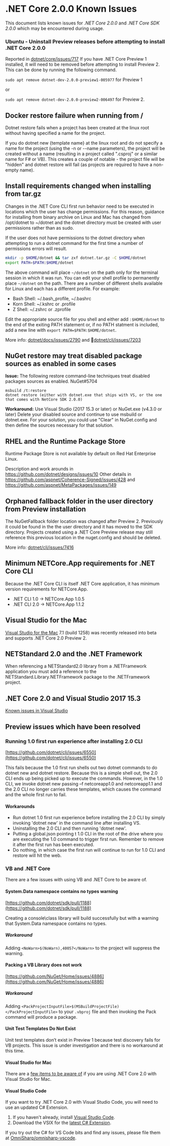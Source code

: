 # .NET Core 2.0.0 Known Issues

This document lists known issues for *.NET Core 2.0.0* and *.NET Core SDK 2.0.0* which may be encountered during usage.

### Ubuntu - Uninstall Preview releases before attempting to install .NET Core 2.0.0

Reported in [dotnet/core/issues/717](https://github.com/dotnet/core/issues/717) If you have .NET Core Preview 1 installed, it will need to be removed before attempting to install Preview 2. This can be done by running the following command.

`sudo apt remove dotnet-dev-2.0.0-preview1-005977` for Preview 1

or

`sudo apt remove dotnet-dev-2.0.0-preview2-006497` for Preview 2.

## Docker restore failure when running from /

Dotnet restore fails when a project has been created at the linux root without having specified a name for the project.

If you do dotnet new {template name} at the linux root and do not specify a name for the project (using the -n or --name parameters), the project will be created without a name (resulting in a project called ".csproj" or a similar name for F# or VB). This creates a couple of notable - the project file will be "hidden" and dotnet restore will fail (as projects are required to have a non-empty name).

## Install requirements changed when installing from tar.gz

Changes in the .NET Core CLI first run behavior need to be executed in locations which the user has change permissions. For this reason, guidance for installing from binary archive on Linux and Mac has changed from /opt/dotnet to ~/dotnet and the dotnet directory must be created with user permissions rather than as sudo.

If the user does not have permissions to the dotnet directory when attempting to run a dotnet command for the first time a number of permissions errors will result.

```bash
mkdir -p $HOME/dotnet && tar zxf dotnet.tar.gz -C $HOME/dotnet
export PATH=$PATH:$HOME/dotnet
```

The above command will place `~/dotnet` on the path only for the terminal session in which it was run. You can edit your shell profile to permanently place `~/dotnet` on the path. There are a number of different shells available for Linux and each has a different profile. For example:

* Bash Shell: ~/.bash_profile, ~/.bashrc
* Korn Shell: ~/.kshrc or .profile
* Z Shell: ~/.zshrc or .zprofile

Edit the appropriate source file for you shell and either add `:$HOME/dotnet` to the end of the exiting PATH statement or, if no PATH statment is included, add a new line with `export PATH=$PATH:$HOME/dotnet`.

More info: [dotnet/docs/issues/2790](https://github.com/dotnet/docs/issues/2790) and [dotnet/cli/issues/7203](https://github.com/dotnet/cli/issues/7203)

## NuGet restore may treat disabled package sources as enabled in some cases

**Issue:**
The following restore command-line techniques treat disabled packages sources as enabled. NuGet#5704

```
msbuild /t:restore
dotnet restore (either with dotnet.exe that ships with VS, or the one that comes with NetCore SDK 2.0.0)
```

**Workaround:**
Use Visual Studio (2017 15.3 or later) or NuGet.exe (v4.3.0 or later)
Delete your disabled source and continue to use msbuild or dotnet.exe.
For your solution, you could use "Clear" in NuGet.config and then define the sources necessary for that solution.

## RHEL and the Runtime Package Store

Runtime Package Store is not available by default on Red Hat Enterprise Linux.

Description and work arounds in https://github.com/dotnet/designs/issues/10
Other details in https://github.com/aspnet/Coherence-Signed/issues/428 and https://github.com/aspnet/MetaPackages/issues/149

## Orphaned fallback folder in the user directory from Preview installation

The NuGetFallback folder location was changed after Preview 2. Previously it could be found in the the user directory and it has moved to the SDK directory. Projects created using a .NET Core Preview release may still reference this previous location in the nuget.config and should be deleted.

More info: [dotnet/cli/issues/7416](https://github.com/dotnet/cli/issues/7416)

## Minimum NETCore.App requirements for .NET Core  CLI

Because the .NET Core CLI is itself .NET Core application, it has minimum version requirements for NETCore.App.

* .NET CLI 1.0 -> NETCore.App 1.0.5
* .NET CLI 2.0 -> NETCore.App 1.1.2

## Visual Studio for the Mac

[Visual Studio for the Mac](https://www.visualstudio.com/vs/visual-studio-mac/) 7.1 (build 1258) was recently released into beta and supports .NET Core 2.0 Preview 2.

## NETStandard 2.0 and the .NET Framework

When referencing a NETStandard2.0 library from a .NETFramework application you must add a reference to the NETStandard.Library.NETFramework package to the .NETFramework project.

## .NET Core 2.0 and Visual Studio 2017 15.3

[Known issues in Visual Studio](https://github.com/aspnet/Tooling/blob/master/known-issues-vs2017.md)

## Preview issues which have been resolved

### Running 1.0 first run experience after installing 2.0 CLI

[https://github.com/dotnet/cli/issues/6550](https://github.com/dotnet/cli/issues/6550)

This fails because the 1.0 first run shells out two dotnet commands to do dotnet new and dotnet restore. Because this is a simple shell out, the 2.0 CLI ends up being picked up to execute the commands. However, in the 1.0 CLI, we invoke dotnet new passing –f netcoreapp1.0 and netcoreapp1.1 and the 2.0 CLI no longer carries these templates, which causes the command and the whole first run to fail.

#### Workarounds

* Run dotnet 1.0 first run experience before installing the 2.0 CLI by simply invoking 'dotnet new' in the command line after installing VS.
* Uninstalling the 2.0 CLI and then running 'dotnet new'.
* Putting a global.json pointing t 1.0 CLI in the root of the drive where you are executing the 1.0 command to trigger first run. Remember to remove it after the first run has been executed.
* Do nothing, in which case the first run will continue to run for 1.0 CLI and restore will hit the web.

### VB and .NET Core

There are a few issues with using VB and .NET Core to be aware of.

#### System.Data namespace contains no types warning

[https://github.com/dotnet/sdk/pull/1188](https://github.com/dotnet/sdk/pull/1188)

Creating a console\class library will build successfully but with a warning that System.Data namespace contains no types.

##### Workaround

Adding `<NoWarn>$(NoWarn),40057</NoWarn>` to the project will suppress the warning.

#### Packing a VB Library does not work

[https://github.com/NuGet/Home/issues/4886](https://github.com/NuGet/Home/issues/4886)

##### Workaround

Adding `<PackProjectInputFile>$(MSBuildProjectFile)</PackProjectInputFile>` to your `.vbproj` file and then invoking the Pack command will produce a package.

#### Unit Test Templates Do Not Exist

Unit test templates don’t exist in Preview 1 because test discovery fails for VB projects. This issue is under investigation and there is no workaround at this time.

#### Visual Studio for Mac

There are a [few items to be aware of](https://gist.github.com/mrward/70b8132003ef77d893111ecbea3e2225) if you are using .NET Core 2.0 with Visual Studio for Mac.

#### Visual Studio Code

If you want to try .NET Core 2.0 with Visual Studio Code, you will need to use an updated C# Extension.

1. If you haven't already, install [Visual Studio Code](https://code.visualstudio.com).
1. Download the VSIX for the [latest C# Extension](https://github.com/OmniSharp/omnisharp-vscode/releases/download/v1.12.1/csharp-1.12.1.vsix).

If you try out the C# for VS Code bits and find any issues, please file them at [OmniSharp/omnisharp-vscode](https://github.com/OmniSharp/omnisharp-vscode/issues).
